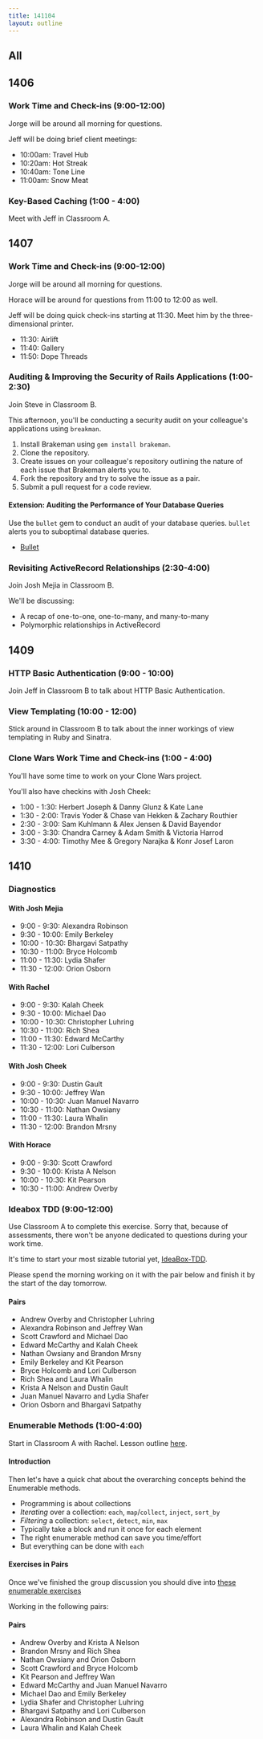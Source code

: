 ```yaml
---
title: 141104
layout: outline
---
```


## All

## 1406

### Work Time and Check-ins (9:00-12:00)

Jorge will be around all morning for questions.

Jeff will be doing brief client meetings:

* 10:00am: Travel Hub
* 10:20am: Hot Streak
* 10:40am: Tone Line
* 11:00am: Snow Meat

### Key-Based Caching (1:00 - 4:00)

Meet with Jeff in Classroom A.

## 1407

### Work Time and Check-ins (9:00-12:00)

Jorge will be around all morning for questions.

Horace will be around for questions from 11:00 to 12:00 as well.

Jeff will be doing quick check-ins starting at 11:30. Meet him by the three-dimensional printer.

* 11:30: Airlift
* 11:40: Gallery 
* 11:50: Dope Threads

### Auditing & Improving the Security of Rails Applications (1:00-2:30)

Join Steve in Classroom B.

This afternoon, you'll be conducting a security audit on your colleague's applications using `breakman`.

1. Install Brakeman using `gem install brakeman`.
2. Clone the repository.
3. Create issues on your colleague's repository outlining the nature of each issue that Brakeman alerts you to.
4. Fork the repository and try to solve the issue as a pair.
5. Submit a pull request for a code review.

#### Extension: Auditing the Performance of Your Database Queries

Use the `bullet` gem to conduct an audit of your database queries. `bullet` alerts you to suboptimal database queries.

* [Bullet](https://github.com/flyerhzm/bullet)

### Revisiting ActiveRecord Relationships (2:30-4:00)

Join Josh Mejia in Classroom B.

We'll be discussing:

* A recap of one-to-one, one-to-many, and many-to-many
* Polymorphic relationships in ActiveRecord

## 1409

### HTTP Basic Authentication (9:00 - 10:00)

Join Jeff in Classroom B to talk about HTTP Basic Authentication.

### View Templating (10:00 - 12:00)

Stick around in Classroom B to talk about the inner workings of view templating in Ruby and Sinatra.

### Clone Wars Work Time and Check-ins (1:00 - 4:00)

You'll have some time to work on your Clone Wars project.

You'll also have checkins with Josh Cheek:

* 1:00 - 1:30: Herbert Joseph & Danny Glunz & Kate Lane
* 1:30 - 2:00: Travis Yoder & Chase van Hekken & Zachary Routhier
* 2:30 - 3:00: Sam Kuhlmann & Alex Jensen & David Bayendor
* 3:00 - 3:30: Chandra Carney & Adam Smith & Victoria Harrod
* 3:30 - 4:00: Timothy Mee & Gregory Narajka & Konr Josef Laron

## 1410

### Diagnostics

#### With Josh Mejia

* 9:00 - 9:30: Alexandra Robinson
* 9:30 - 10:00: Emily Berkeley
* 10:00 - 10:30: Bhargavi Satpathy
* 10:30 - 11:00: Bryce Holcomb
* 11:00 - 11:30: Lydia Shafer
* 11:30 - 12:00: Orion Osborn

#### With Rachel

* 9:00 - 9:30: Kalah Cheek
* 9:30 - 10:00: Michael Dao
* 10:00 - 10:30: Christopher Luhring
* 10:30 - 11:00: Rich Shea
* 11:00 - 11:30: Edward McCarthy
* 11:30 - 12:00: Lori Culberson

#### With Josh Cheek

* 9:00 - 9:30: Dustin Gault
* 9:30 - 10:00: Jeffrey Wan
* 10:00 - 10:30: Juan Manuel Navarro
* 10:30 - 11:00: Nathan Owsiany
* 11:00 - 11:30: Laura Whalin
* 11:30 - 12:00: Brandon Mrsny

#### With Horace

* 9:00 - 9:30: Scott Crawford
* 9:30 - 10:00: Krista A Nelson
* 10:00 - 10:30: Kit Pearson
* 10:30 - 11:00: Andrew Overby

### Ideabox TDD (9:00-12:00)

Use Classroom A to complete this exercise. Sorry that, because of assessments,
there won't be anyone dedicated to questions during your work time.

It's time to start your most sizable tutorial yet,
[IdeaBox-TDD](http://tutorials.jumpstartlab.com/academy/workshops/ideabox/tdd_minitest.html).

Please spend the morning working on it with the pair below and finish it by
the start of the day tomorrow.

#### Pairs

* Andrew Overby and Christopher Luhring
* Alexandra Robinson and Jeffrey Wan
* Scott Crawford and Michael Dao
* Edward McCarthy and Kalah Cheek
* Nathan Owsiany and Brandon Mrsny
* Emily Berkeley and Kit Pearson
* Bryce Holcomb and Lori Culberson
* Rich Shea and Laura Whalin
* Krista A Nelson and Dustin Gault
* Juan Manuel Navarro and Lydia Shafer
* Orion Osborn and Bhargavi Satpathy

### Enumerable Methods (1:00-4:00)

Start in Classroom A with Rachel. Lesson outline [here](https://github.com/turingschool/lesson_plans/blob/master/ruby_01-object_oriented_programming_with_ruby/enumerable_methods.markdown). 

#### Introduction

Then let's have a quick chat about the overarching concepts behind the Enumerable methods.

* Programming is about collections
* *Iterating* over a collection: `each`, `map`/`collect`, `inject`, `sort_by`
* *Filtering* a collection: `select`, `detect`, `min`, `max`
* Typically take a block and run it once for each element
* The right enumerable method can save you time/effort
* But everything can be done with `each`

#### Exercises in Pairs

Once we've finished the group discussion you should dive into
[these enumerable exercises](https://github.com/JumpstartLab/enums-exercises)

Working in the following pairs:

#### Pairs

* Andrew Overby and Krista A Nelson
* Brandon Mrsny and Rich Shea
* Nathan Owsiany and Orion Osborn
* Scott Crawford and Bryce Holcomb
* Kit Pearson and Jeffrey Wan
* Edward McCarthy and Juan Manuel Navarro
* Michael Dao and Emily Berkeley
* Lydia Shafer and Christopher Luhring
* Bhargavi Satpathy and Lori Culberson
* Alexandra Robinson and Dustin Gault
* Laura Whalin and Kalah Cheek
